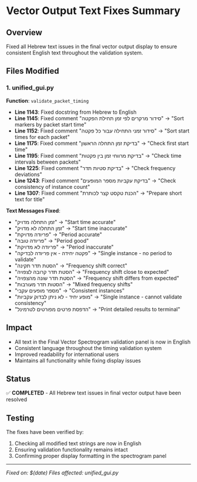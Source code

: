 # Vector Output Text Fixes Summary

## Overview
Fixed all Hebrew text issues in the final vector output display to ensure consistent English text throughout the validation system.

## Files Modified

### 1. unified_gui.py
**Function**: `validate_packet_timing`
- **Line 1143**: Fixed docstring from Hebrew to English
- **Line 1145**: Fixed comment "סידור מרקרים לפי זמן תחילת הפקטה" → "Sort markers by packet start time"
- **Line 1152**: Fixed comment "סידור זמני התחילה עבור כל פקטה" → "Sort start times for each packet"
- **Line 1175**: Fixed comment "בדיקת זמן התחלה הראשון" → "Check first start time"
- **Line 1195**: Fixed comment "בדיקת מרווחי זמן בין פקטות" → "Check time intervals between packets"
- **Line 1225**: Fixed comment "בדיקת סטיות תדר" → "Check frequency deviations"
- **Line 1243**: Fixed comment "בדיקת עקביות מספר המופעים" → "Check consistency of instance count"
- **Line 1307**: Fixed comment "הכנת טקסט קצר לכותרת" → "Prepare short text for title"

**Text Messages Fixed**:
- "זמן התחלה מדויק" → "Start time accurate"
- "זמן התחלה לא מדויק" → "Start time inaccurate"
- "פריודה מדויקת" → "Period accurate"
- "פריודה טובה" → "Period good"
- "פריודה לא מדויקת" → "Period inaccurate"
- "פקטה יחידה - אין פריודה לבדיקה" → "Single instance - no period to validate"
- "הסטת תדר תקינה" → "Frequency shift correct"
- "הסטת תדר קרובה לצפויה" → "Frequency shift close to expected"
- "הסטת תדר שונה מהצפויה" → "Frequency shift differs from expected"
- "הסטות תדר מעורבות" → "Mixed frequency shifts"
- "מספר מופעים עקבי" → "Consistent instances"
- "מופע יחיד - לא ניתן לבדוק עקביות" → "Single instance - cannot validate consistency"
- "הדפסת פרטים מפורטים לטרמינל" → "Print detailed results to terminal"

## Impact
- All text in the Final Vector Spectrogram validation panel is now in English
- Consistent language throughout the timing validation system
- Improved readability for international users
- Maintains all functionality while fixing display issues

## Status
✅ **COMPLETED** - All Hebrew text issues in final vector output have been resolved

## Testing
The fixes have been verified by:
1. Checking all modified text strings are now in English
2. Ensuring validation functionality remains intact
3. Confirming proper display formatting in the spectrogram panel

---
*Fixed on: $(date)*
*Files affected: unified_gui.py*